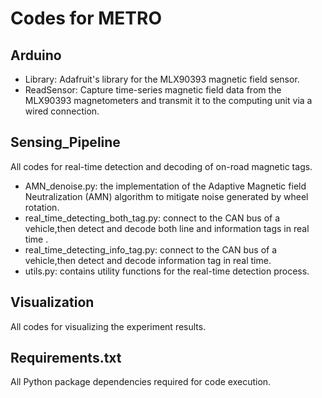 # Codes for METRO

## Arduino
- Library: Adafruit's library for the MLX90393 magnetic field sensor.
- ReadSensor: Capture time-series magnetic field data from the MLX90393 magnetometers and transmit it to the computing unit via a wired connection.

## Sensing_Pipeline
All codes for real-time detection and decoding of on-road magnetic tags.

- AMN_denoise.py: the implementation of the Adaptive Magnetic field Neutralization (AMN) algorithm to mitigate noise generated by wheel rotation.
- real_time_detecting_both_tag.py: connect to the CAN bus of a vehicle,then detect and decode both line and information tags in real time .
- real_time_detecting_info_tag.py: connect to the CAN bus of a vehicle,then detect and decode information tag in real time.
- utils.py: contains utility functions for the real-time detection process.


## Visualization
All codes for visualizing the experiment results.

## Requirements.txt
All Python package dependencies required for code execution.